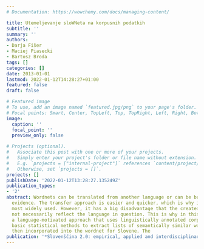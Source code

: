 ```yaml
---
# Documentation: https://wowchemy.com/docs/managing-content/

title: Utemeljevanje sloWNeta na korpusnih podatkih
subtitle: ''
summary: ''
authors:
- Darja Fišer
- Maciej Piasecki
- Bartosz Broda
tags: []
categories: []
date: 2013-01-01
lastmod: 2022-01-12T14:28:27+01:00
featured: false
draft: false

# Featured image
# To use, add an image named `featured.jpg/png` to your page's folder.
# Focal points: Smart, Center, TopLeft, Top, TopRight, Left, Right, BottomLeft, Bottom, BottomRight.
image:
  caption: ''
  focal_point: ''
  preview_only: false

# Projects (optional).
#   Associate this post with one or more of your projects.
#   Simply enter your project's folder or file name without extension.
#   E.g. `projects = ["internal-project"]` references `content/project/deep-learning/index.md`.
#   Otherwise, set `projects = []`.
projects: []
publishDate: '2022-01-12T13:28:27.135249Z'
publication_types:
- '2'
abstract: Wordnets can be translated from another language or can be built from corpus
  evidence. The transfer approach is easier and quicker, which is why it has been
  most widely used. However, it has a big disadvantage that the created resource does
  not necessarily reflect the language in question. This is why in this paper we test
  a language-motivated approach that uses linguistically annotated corpus data and
  basic statistical methods to extract lists of semantically similar words that are
  then incorporated into the wordnet for Slovene. The
publication: '*Slovenščina 2.0: empirical, applied and interdisciplinary research*'
---
```

